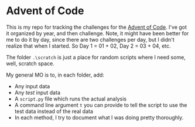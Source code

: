 # Advent of Code

This is my repo for tracking the challenges for the [Advent of Code](https://adventofcode.com/). I've got it organized by year, and then challenge. Note, it might have been better for me to do it by day, since there are two challenges per day, but I didn't realize that when I started. So Day 1 = 01 + 02, Day 2 = 03 + 04, etc.

The folder `.\scratch` is just a place for random scripts where I need some, well, scratch space.

My general MO is to, in each folder, add:

* Any input data
* Any _test_ input data
* A `script.py` file which runs the actual analysis
* A command line argument `t` you can provide to tell the script to use the test data instead of the real data
* In each method, I try to document what I was doing pretty thoroughly.